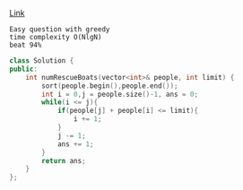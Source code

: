 [Link](https://leetcode.com/problems/boats-to-save-people/?envType=daily-question&envId=2024-05-04)
```
Easy question with greedy
time complexity O(NlgN) 
beat 94% 
```
```cpp
class Solution {
public:
    int numRescueBoats(vector<int>& people, int limit) {
        sort(people.begin(),people.end());
        int i = 0,j = people.size()-1, ans = 0;
        while(i <= j){
            if(people[j] + people[i] <= limit){
                i += 1;
            }
            j -= 1;
            ans += 1;
        }
        return ans;
    }
};
```
